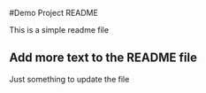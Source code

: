 #Demo Project README

This is a simple readme file

## Add more text to the README file

Just something to update the file

